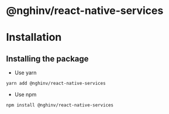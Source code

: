 # @nghinv/react-native-services

# Installation

## Installing the package

* Use yarn

```sh
yarn add @nghinv/react-native-services
```

* Use npm

```sh
npm install @nghinv/react-native-services
```